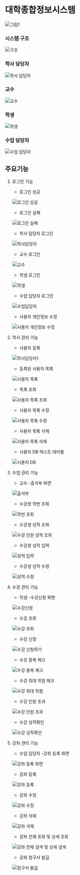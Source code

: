 # 대학종합정보시스템
![그림1](https://user-images.githubusercontent.com/71927210/126895277-98982d9a-16df-4a6f-92d2-a73d8349162e.png)
### 시스템 구조
![구조](https://user-images.githubusercontent.com/71927210/126896686-81eef6a6-8c1c-46d5-9970-2c4585d11fcd.png)
### 학사 담당자
![학사 담당자](https://user-images.githubusercontent.com/71927210/126896684-6ae76bfa-cfa6-425d-a370-9988e1160f00.png)
### 교수
![교수](https://user-images.githubusercontent.com/71927210/126896687-92bd28de-6a21-43c6-b518-352b5f488eb6.png)
### 학생
![학생](https://user-images.githubusercontent.com/71927210/126896688-c6d04c7d-9a5a-467d-80e0-591d57af486c.png)
### 수업 담당자
![수업 담당자](https://user-images.githubusercontent.com/71927210/126896689-45b091e1-dcad-4677-b6f2-8b1a884e9374.png)

## 주요기능
1. 로그인 기능
   - 로그인 성공
 
    ![로그인 성공](https://user-images.githubusercontent.com/71927210/126895340-1eda8ef0-1d1e-4c6c-bcc9-cde90baa3112.png)

   - 로그인 실패
   
    ![로그인 실패](https://user-images.githubusercontent.com/71927210/126895338-8b0c4608-0e6c-4abd-a8cb-e242c6684e57.png)
    
   - 학사 담당자 로그인 
 
    ![학사담당자](https://user-images.githubusercontent.com/71927210/126895608-e4e27963-0276-41d4-8e1e-c9e5d1145f03.png)

   - 교수 로그인 
 
    ![교수](https://user-images.githubusercontent.com/71927210/126895605-47defcf5-406d-4d19-afbf-9889c95c1574.png)

   - 학생 로그인 
   
    ![학생](https://user-images.githubusercontent.com/71927210/126895607-e2e73aa3-83d8-4bae-9a2a-ea2b7fe0577a.png)

   - 수업 담당자 로그인
   
    ![수업담당자](https://user-images.githubusercontent.com/71927210/126895610-12ae8ab7-4bfc-4560-a35e-e11cfdac0000.png)
    
   - 사용자 개인정보 수정 
   
    ![사용자 개인정보 수정](https://user-images.githubusercontent.com/71927210/126895703-87341c46-5737-4595-85e4-1c7df65803e2.png)


3. 학사 관리 기능 

   - 사용자 등록
   
   ![학사담당자1](https://user-images.githubusercontent.com/71927210/126895910-848a37ca-0e91-4b98-89fd-37b815649841.png)
    
   - 등록된 사용자 목록
   
   ![사용자 목록](https://user-images.githubusercontent.com/71927210/126896022-5ca4090d-f67b-4fa8-85b9-0e67a4039784.png)
   
   - 목록 조회 
   
   ![사용자 목록 조회](https://user-images.githubusercontent.com/71927210/126896051-dfdcff80-89bb-4c12-83e0-8b9f99ade41d.png)
   
   - 사용자 목록 수정 
   
   ![사용자 목록 수정](https://user-images.githubusercontent.com/71927210/126896113-534245de-b89f-4764-aa9c-a1189e788bde.png)
   
   - 사용자 목록 삭제 
   
   ![사용자 목록 삭제](https://user-images.githubusercontent.com/71927210/126896111-244a91ca-f2d5-493e-8b0c-97d9ea696fe2.png)

   - 사용자 DB 텍스트 테이블 
   
   ![시용지 DB](https://user-images.githubusercontent.com/71927210/126895966-1357750b-ef9a-4546-82c9-94598fe6ccba.png)




4. 수업 관리 기능
   - 교수 -출석부 화면
   
   ![출석부](https://user-images.githubusercontent.com/71927210/126896397-9299ecb6-21aa-4902-a1e8-14086afddf04.png)

   - 수강생 학번 조회
   
   ![학번 조회](https://user-images.githubusercontent.com/71927210/126896398-922b16e4-93e9-4e34-b2ba-a2199b09fc98.png)

   - 수강생 성적 조회
   
   ![수강 인원 성적 조회](https://user-images.githubusercontent.com/71927210/126896399-ecd46b88-bef4-4d0a-9e7a-c64ab243c2bf.png)

   - 수강생 성적 입력
   
   ![성적 입력](https://user-images.githubusercontent.com/71927210/126896395-817b346e-4e8f-4b3d-a918-49cd6b5ba211.png)

   - 수강생 성적 수정

   ![성적 수정](https://user-images.githubusercontent.com/71927210/126896396-9f3e8ec0-2600-43c8-9f33-c30355712166.png)




5. 수강 관리 기능
   - 학생 -수강신청 화면
   
   ![수강신청](https://user-images.githubusercontent.com/71927210/126896261-7553a2f5-60db-4ba7-bca2-d01d88ec8313.png)

   - 수강 조회
   
   ![수강 조회](https://user-images.githubusercontent.com/71927210/126896258-731ed081-15d4-4863-a82f-a22d2817a1f8.png)

   - 수강 신청
   
   ![수강 신청하기](https://user-images.githubusercontent.com/71927210/126896256-fea3980a-acaf-437d-87b1-1f11a93deae8.png)

   - 수강 중복 체크
   
   ![수강 중복 체크](https://user-images.githubusercontent.com/71927210/126896259-56e21009-9d57-48c4-a449-01443ef6ad77.png)

   - 수강 최대 학점 체크
   
   ![수강 최대 학점](https://user-images.githubusercontent.com/71927210/126896260-501d6f84-014c-499d-8acb-573ce3543585.png)

   - 수강 인원 초과
   
   ![수강 인원 초과](https://user-images.githubusercontent.com/71927210/126896257-7913eec3-d052-4f8f-87b5-3535291e1717.png)
   
   - 수강 성적확인
   
   ![수강 성적확인](https://user-images.githubusercontent.com/71927210/126896254-2367fbca-6c34-4dd7-978e-84272c7e423e.png)



6. 강좌 관리 기능
   - 수업 담당자 -강좌 등록 화면
   
   ![강좌 등록 화면](https://user-images.githubusercontent.com/71927210/126896597-8426debe-7160-4c79-adde-892085e2d202.png)

   - 강좌 등록
   
   ![강좌 등록](https://user-images.githubusercontent.com/71927210/126896600-de2cd953-de51-4b8d-8cea-3b976fc27117.png)

   - 강좌 수정
   
   ![강좌 수정](https://user-images.githubusercontent.com/71927210/126896601-10a5851b-689b-47b9-a03e-febd774ae4ad.png)

   - 강좌 삭제
   
   ![강좌 삭제](https://user-images.githubusercontent.com/71927210/126896603-35322b20-abd6-4fc8-bbaf-794622d04c4b.png)

   - 강좌 전체 조회 및 상세 조회
   
   ![강좌 전체 검색 및 상세 검색](https://user-images.githubusercontent.com/71927210/126896604-f846b6e8-e0d4-4b27-a9fd-73dbb4dce21c.png)

   - 강좌 청구서 발급
   
   ![청구서 발급](https://user-images.githubusercontent.com/71927210/126896605-f373905f-d9a4-4375-bd63-c9425abae0ba.png)
   












